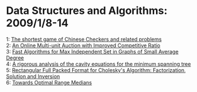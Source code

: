 # Data Structures and Algorithms: 2009/1/8-14  
1: [The shortest game of Chinese Checkers and related problems](https://doi.org/10.48550/arXiv.0803.1245)  
2: [An Online Multi-unit Auction with Improved Competitive Ratio](https://doi.org/10.48550/arXiv.0901.1427)  
3: [Fast Algorithms for Max Independent Set in Graphs of Small Average  Degree](https://doi.org/10.48550/arXiv.0901.1563)  
4: [A rigorous analysis of the cavity equations for the minimum spanning  tree](https://doi.org/10.48550/arXiv.0901.1684)  
5: [Rectangular Full Packed Format for Cholesky's Algorithm: Factorization,  Solution and Inversion](https://doi.org/10.48550/arXiv.0901.1696)  
6: [Towards Optimal Range Medians](https://doi.org/10.48550/arXiv.0901.1761)  